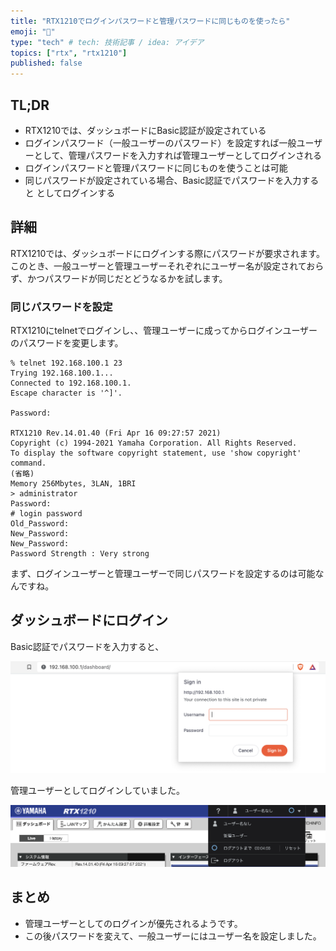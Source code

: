 ```yaml
---
title: "RTX1210でログインパスワードと管理パスワードに同じものを使ったら"
emoji: "🐘"
type: "tech" # tech: 技術記事 / idea: アイデア
topics: ["rtx", "rtx1210"]
published: false
---
```


## TL;DR

- RTX1210では、ダッシュボードにBasic認証が設定されている
- ログインパスワード（一般ユーザーのパスワード）を設定すれば一般ユーザーとして、管理パスワードを入力すれば管理ユーザーとしてログインされる
- ログインパスワードと管理パスワードに同じものを使うことは可能
- 同じパスワードが設定されている場合、Basic認証でパスワードを入力すると としてログインする

## 詳細

RTX1210では、ダッシュボードにログインする際にパスワードが要求されます。
このとき、一般ユーザーと管理ユーザーそれぞれにユーザー名が設定されておらず、かつパスワードが同じだとどうなるかを試します。

### 同じパスワードを設定

RTX1210にtelnetでログインし、、管理ユーザーに成ってからログインユーザーのパスワードを変更します。

```telnet
% telnet 192.168.100.1 23
Trying 192.168.100.1...
Connected to 192.168.100.1.
Escape character is '^]'.

Password: 

RTX1210 Rev.14.01.40 (Fri Apr 16 09:27:57 2021)
Copyright (c) 1994-2021 Yamaha Corporation. All Rights Reserved.
To display the software copyright statement, use 'show copyright' command.
(省略)
Memory 256Mbytes, 3LAN, 1BRI
> administrator 
Password: 
# login password 
Old_Password: 
New_Password: 
New_Password: 
Password Strength : Very strong
```

まず、ログインユーザーと管理ユーザーで同じパスワードを設定するのは可能なんですね。

## ダッシュボードにログイン

Basic認証でパスワードを入力すると、

![RTX1210 Basic認証](/images/2022-03-20-09-15-03.png)

管理ユーザーとしてログインしていました。

![RTX1210 ダッシュボード（管理ユーザーとしてログイン）](/images/2022-03-20-09-08-42.png)

## まとめ

- 管理ユーザーとしてのログインが優先されるようです。
- この後パスワードを変えて、一般ユーザーにはユーザー名を設定しました。
